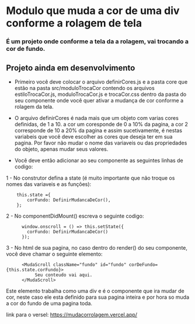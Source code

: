# Modulo que muda a cor de uma div conforme a rolagem de tela

### É um projeto onde conforme a tela da a rolagem, vai trocando a cor de fundo.

## Projeto ainda em desenvolvimento

* Primeiro você deve colocar o arquivo definirCores.js e a pasta core que estão na pasta src/moduloTrocaCor contendo os arquivos estiloTrocaCor.js, moduloTrocaCor.js e trocaCor.css dentro da pasta do seu componente onde você quer ativar a mudança de cor conforme a rolagem da tela.

* O arquivo definirCores é nada mais que um objeto com varias cores definidas, de 1 a 10. a cor um coresponde de 0 a 10% da pagina, a cor 2 corresponde de 10 a 20% da pagina e assim sucetivamente, é nestas variabeis que você deve escolher as cores que deseja ter em sua pagina. Por favor não mudar o nome das variaveis ou das propriedades do objeto, apenas mudar seus valores. 

* Você deve então adicionar ao seu componente as seguintes linhas de codigo:

1 - No construtor defina a state (é muito importante que não troque os nomes das variaveis e as funções):

        this.state ={
            corFundo: DefinirMudancaDeCor(),
        };
        
2 - No componentDidMount() escreva o seguinte codigo:

          window.onscroll = () => this.setState({
            corFundo: DefinirMudancaDeCor()
          }); 
          
3 - No html de sua pagina, no caso dentro do render() do seu componente, você deve chamar o seguinte elemento:

          <MudaScroll className="fundo" id="fundo" corDeFundo={this.state.corFundo}>
               Seu conteudo vai aqui.
          </MudaScroll>
          
   Este elemento trabalha como uma div e é o componente que ira mudar de cor, neste caso ele esta definido para sua pagina inteira e por hora so muda a cor do fundo de uma pagina toda. 

link para o versel:
https://mudacorrolagem.vercel.app/
